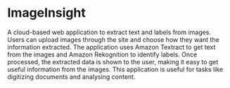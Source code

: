 # ImageInsight
A cloud-based web application to extract text and labels from images. Users can upload images through the site and choose how they want the information extracted. The application uses Amazon Textract to get text from the images and Amazon Rekognition to identify labels.
Once processed, the extracted data is shown to the user, making it easy to get useful information from the images. This application is useful for tasks like digitizing documents and analysing content.
